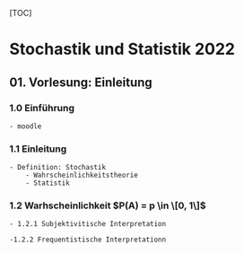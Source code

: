 [TOC]

# Stochastik und Statistik 2022

## 01. Vorlesung: Einleitung

### 1.0 Einführung
	- moodle

### 1.1 Einleitung
	- Definition: Stochastik
		- Wahrscheinlichkeitstheorie
		- Statistik

### 1.2 Warhscheinlichkeit $P(A) = p \in \[0, 1\]$

	- 1.2.1 Subjektivitische Interpretation

	-1.2.2 Frequentistische Interpretationn
